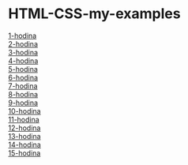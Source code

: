 # HTML-CSS-my-examples

[1-hodina](./1-hodina)<br>
[2-hodina](./2-hodina)<br>
[3-hodina](./3-hodina)<br>
[4-hodina](./4-hodina)<br>
[5-hodina](./5-hodina)<br>
[6-hodina](./6-hodina)<br>
[7-hodina](./7-hodina)<br>
[8-hodina](./8-hodina)<br>
[9-hodina](./9-hodina)<br>
[10-hodina](./10-hodina)<br>
[11-hodina](./11-hodina/grid)<br>
[12-hodina](./12-hodina)<br>
[13-hodina](./13-hodina)<br>
[14-hodina](./14-hodina)<br>
[15-hodina](./15-hodina)<br>
